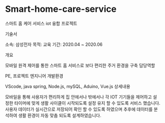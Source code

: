 # Smart-home-care-service
스마트 홈 케어 서비스 iot 융합 프로젝트

기술서

소속: 삼성전자 목적: 교육 기간: 2020.04 ~ 2020.06

개요

모바일 원격 제어를 통한 스마트 홈 서비스로 보다 편리한 주거 환경을 구축
담당역할

PE, 프로젝트 엔지니어
개발환경

VScode, java spring, Node.js, mySQL, Aduino, Vue.js
상세내용

모바일을 통해 사용자가 편리하게 집 안에서나 밖에서나 각 IOT 기기들을 제어하고 설정한 타이머에 맞게 생활 사이클이 시작되도록 설정 유지 할 수 있도록 서비스 했습니다.
사용자 데이터가 실시간으로 저장되어 확인 할 수 있도록 하였으며 추후에 데이터를 분석하여 생활 환경이 자동 맞춤 되도록 설계하였습니다.
